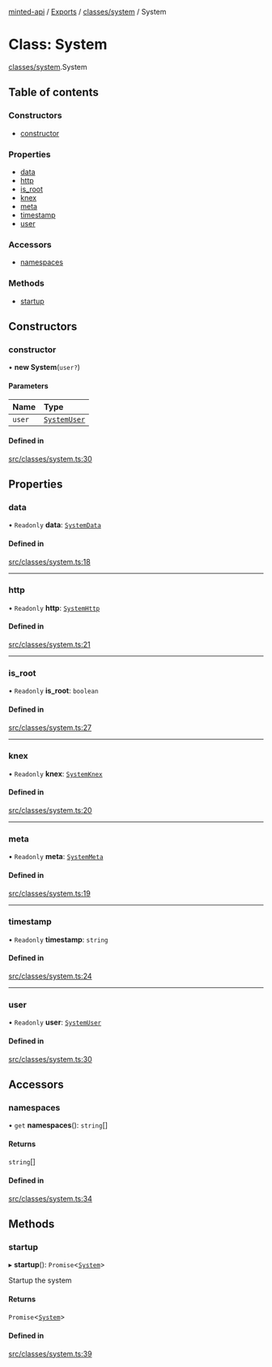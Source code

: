 [minted-api](../README.md) / [Exports](../modules.md) / [classes/system](../modules/classes_system.md) / System

# Class: System

[classes/system](../modules/classes_system.md).System

## Table of contents

### Constructors

- [constructor](classes_system.System.md#constructor)

### Properties

- [data](classes_system.System.md#data)
- [http](classes_system.System.md#http)
- [is\_root](classes_system.System.md#is_root)
- [knex](classes_system.System.md#knex)
- [meta](classes_system.System.md#meta)
- [timestamp](classes_system.System.md#timestamp)
- [user](classes_system.System.md#user)

### Accessors

- [namespaces](classes_system.System.md#namespaces)

### Methods

- [startup](classes_system.System.md#startup)

## Constructors

### constructor

• **new System**(`user?`)

#### Parameters

| Name | Type |
| :------ | :------ |
| `user` | [`SystemUser`](../interfaces/layouts_system.SystemUser.md) |

#### Defined in

[src/classes/system.ts:30](https://github.com/ianzepp/minted-api-ts/blob/4ef4443/src/classes/system.ts#L30)

## Properties

### data

• `Readonly` **data**: [`SystemData`](classes_system_data.SystemData.md)

#### Defined in

[src/classes/system.ts:18](https://github.com/ianzepp/minted-api-ts/blob/4ef4443/src/classes/system.ts#L18)

___

### http

• `Readonly` **http**: [`SystemHttp`](classes_system_http.SystemHttp.md)

#### Defined in

[src/classes/system.ts:21](https://github.com/ianzepp/minted-api-ts/blob/4ef4443/src/classes/system.ts#L21)

___

### is\_root

• `Readonly` **is\_root**: `boolean`

#### Defined in

[src/classes/system.ts:27](https://github.com/ianzepp/minted-api-ts/blob/4ef4443/src/classes/system.ts#L27)

___

### knex

• `Readonly` **knex**: [`SystemKnex`](classes_system_knex.SystemKnex.md)

#### Defined in

[src/classes/system.ts:20](https://github.com/ianzepp/minted-api-ts/blob/4ef4443/src/classes/system.ts#L20)

___

### meta

• `Readonly` **meta**: [`SystemMeta`](classes_system_meta.SystemMeta.md)

#### Defined in

[src/classes/system.ts:19](https://github.com/ianzepp/minted-api-ts/blob/4ef4443/src/classes/system.ts#L19)

___

### timestamp

• `Readonly` **timestamp**: `string`

#### Defined in

[src/classes/system.ts:24](https://github.com/ianzepp/minted-api-ts/blob/4ef4443/src/classes/system.ts#L24)

___

### user

• `Readonly` **user**: [`SystemUser`](../interfaces/layouts_system.SystemUser.md)

#### Defined in

[src/classes/system.ts:30](https://github.com/ianzepp/minted-api-ts/blob/4ef4443/src/classes/system.ts#L30)

## Accessors

### namespaces

• `get` **namespaces**(): `string`[]

#### Returns

`string`[]

#### Defined in

[src/classes/system.ts:34](https://github.com/ianzepp/minted-api-ts/blob/4ef4443/src/classes/system.ts#L34)

## Methods

### startup

▸ **startup**(): `Promise`<[`System`](classes_system.System.md)\>

Startup the system

#### Returns

`Promise`<[`System`](classes_system.System.md)\>

#### Defined in

[src/classes/system.ts:39](https://github.com/ianzepp/minted-api-ts/blob/4ef4443/src/classes/system.ts#L39)
